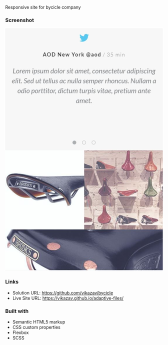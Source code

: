 Responsive site for bycicle company


### Screenshot

![](./screenshot.jpg)



### Links

- Solution URL: https://github.com/vikazav/bycicle
- Live Site URL: https://vikazav.github.io/adaptive-files/



### Built with

- Semantic HTML5 markup
- CSS custom properties
- Flexbox
- SCSS





